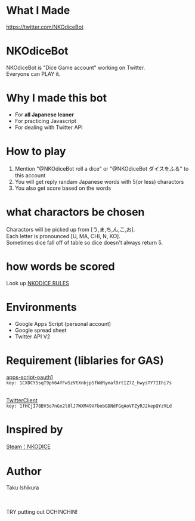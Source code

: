 # What I Made
https://twitter.com/NKOdiceBot

# NKOdiceBot
NKOdiceBot is "Dice Game account" working on Twitter.
<br>Everyone can PLAY it.

# Why I made this bot
* For **all Japanese leaner**
* For practicing Javascript
* For dealing with Twitter API

# How to play
1. Mention "@NKOdiceBot roll a dice" or "@NKOdiceBot ダイスをふる" to this account
2. You will get reply randam Japanese words with 5(or less) charactors 
3. You also get score based on the words

# what charactors be chosen
Charactors will be picked up from [う,ま,ち,ん,こ,お].
<br>Each letter is pronounced [U, MA, CHI, N, KO].
<br>Sometimes dice fall off of table so dice doesn't always return 5.


# how words be scored
Look up [NKODICE RULES](http://ksym.jp/nkodice/rules.html)

# Environments
* Google Apps Script (personal account)
* Google spread sheet
* Twitter API V2

# Requirement (liblaries for GAS)
[apps-script-oauth1](https://github.com/googleworkspace/apps-script-oauth1)
<br>```key: 1CXDCY5sqT9ph64fFwSzVtXnbjpSfWdRymafDrtIZ7Z_hwysTY7IIhi7s```

<br>[TwitterClient](https://github.com/belltreeSzk/TwitterClient/blob/master/TwitterClient.gs)
<br>```key: 1fHCjI78BV3o7nGx2l0lJ7WXM49VFbobGDNdFGqAoVFZyRJ2kepQYzVLd```


# Inspired by

[Steam：NKODICE](https://store.steampowered.com/app/1510950/NKODICE/?l=japanese)

# Author
Taku Ishikura



<br><br>TRY putting out OCHINCHIN!


